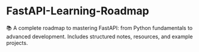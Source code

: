 # FastAPI-Learning-Roadmap
📚 A complete roadmap to mastering  FastAPI: from Python fundamentals to advanced development. Includes structured notes, resources, and example projects.

